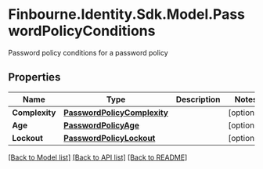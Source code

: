 # Finbourne.Identity.Sdk.Model.PasswordPolicyConditions
Password policy conditions for a password policy

## Properties

Name | Type | Description | Notes
------------ | ------------- | ------------- | -------------
**Complexity** | [**PasswordPolicyComplexity**](PasswordPolicyComplexity.md) |  | [optional] 
**Age** | [**PasswordPolicyAge**](PasswordPolicyAge.md) |  | [optional] 
**Lockout** | [**PasswordPolicyLockout**](PasswordPolicyLockout.md) |  | [optional] 

[[Back to Model list]](../README.md#documentation-for-models) [[Back to API list]](../README.md#documentation-for-api-endpoints) [[Back to README]](../README.md)

